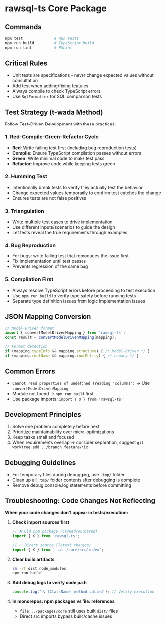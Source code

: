 # rawsql-ts Core Package

## Commands
```bash
npm test              # Run tests  
npm run build         # TypeScript build
npm run lint          # ESLint
```

## Critical Rules
- Unit tests are specifications - never change expected values without consultation
- Add test when adding/fixing features
- Always compile to check TypeScript errors
- Use `SqlFormatter` for SQL comparison tests

## Test Strategy (t-wada Method)
Follow Test-Driven Development with these practices:

### 1. Red-Compile-Green-Refactor Cycle
- **Red**: Write failing test first (including bug reproduction tests)
- **Compile**: Ensure TypeScript compilation passes without errors
- **Green**: Write minimal code to make test pass
- **Refactor**: Improve code while keeping tests green

### 2. Humming Test
- Intentionally break tests to verify they actually test the behavior
- Change expected values temporarily to confirm test catches the change
- Ensures tests are not false positives

### 3. Triangulation
- Write multiple test cases to drive implementation
- Use different inputs/scenarios to guide the design
- Let tests reveal the true requirements through examples

### 4. Bug Reproduction
- For bugs: write failing test that reproduces the issue first
- Fix implementation until test passes
- Prevents regression of the same bug

### 5. Compilation First
- Always resolve TypeScript errors before proceeding to test execution
- Use `npm run build` to verify type safety before running tests
- Separate type definition issues from logic implementation issues

## JSON Mapping Conversion
```typescript
// Model-Driven format
import { convertModelDrivenMapping } from 'rawsql-ts';
const result = convertModelDrivenMapping(mapping);

// Format detection
if (mapping.typeInfo && mapping.structure) { /* Model-Driven */ }
if (mapping.rootName && mapping.rootEntity) { /* Legacy */ }
```

## Common Errors
- `Cannot read properties of undefined (reading 'columns')` → Use `convertModelDrivenMapping`
- Module not found → `npm run build` first
- Use package imports: `import { X } from 'rawsql-ts'`

## Development Principles
1. Solve one problem completely before next
2. Prioritize maintainability over micro-optimizations  
3. Keep tasks small and focused
4. When requirements overlap → consider separation, suggest `git worktree add ../branch feature/fix`

## Debugging Guidelines
- For temporary files during debugging, use `.tmp/` folder
- Clean up all `.tmp/` folder contents after debugging is complete
- Remove debug console.log statements before committing

## Troubleshooting: Code Changes Not Reflecting
**When your code changes don't appear in tests/execution:**

1. **Check import sources first**
   ```typescript
   // ❌ Old npm package (cached/outdated)
   import { X } from 'rawsql-ts';
   
   // ✅ Direct source (latest changes)
   import { X } from '../../core/src/index';
   ```

2. **Clear build artifacts**
   ```bash
   rm -rf dist node_modules
   npm run build
   ```

3. **Add debug logs to verify code path**
   ```typescript
   console.log('🔍 [ClassName] method called'); // Verify execution
   ```

4. **In monorepos: npm packages vs file: references**
   - `file:../packages/core` still uses built `dist/` files
   - Direct src imports bypass build/cache issues